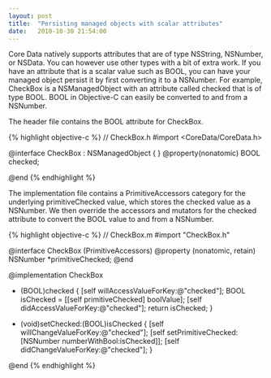 ```yaml
---
layout: post
title:  "Persisting managed objects with scalar attributes"
date:   2010-10-30 21:54:00
---
```


Core Data natively supports attributes that are of type NSString, NSNumber, or NSData. You can however use other types with a bit of extra work. If you have an attribute that is a scalar value such as BOOL, you can have your managed object persist it by first converting it to a NSNumber. For example, CheckBox is a NSManagedObject with an attribute called checked that is of type BOOL. BOOL in Objective-C can easily be converted to and from a NSNumber.

The header file contains the BOOL attribute for CheckBox.

{% highlight objective-c %}
// CheckBox.h
#import <CoreData/CoreData.h>

@interface CheckBox : NSManagedObject {
}
@property(nonatomic) BOOL checked;

@end
{% endhighlight %}

The implementation file contains a PrimitiveAccessors category for the underlying primitiveChecked value, which stores the checked value as a NSNumber. We then override the accessors and mutators for the checked attribute to convert the BOOL value to and from a NSNumber.

{% highlight objective-c %}
// CheckBox.m
#import "CheckBox.h"

@interface CheckBox (PrimitiveAccessors)
@property (nonatomic, retain) NSNumber *primitiveChecked;
@end

@implementation CheckBox

- (BOOL)checked {
    [self willAccessValueForKey:@"checked"];
    BOOL isChecked = [[self primitiveChecked] boolValue];
    [self didAccessValueForKey:@"checked"];
    return isChecked;
}

- (void)setChecked:(BOOL)isChecked {
    [self willChangeValueForKey:@"checked"];
    [self setPrimitiveChecked:[NSNumber numberWithBool:isChecked]];
    [self didChangeValueForKey:@"checked"];
}

@end
{% endhighlight %}

